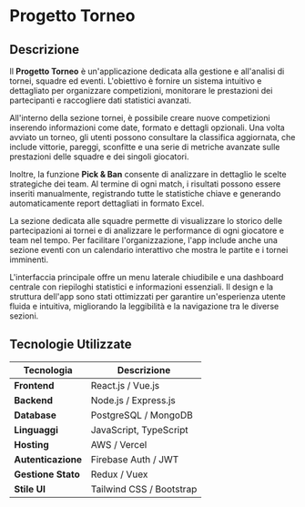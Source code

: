 # Progetto Torneo

## Descrizione

Il **Progetto Torneo** è un'applicazione dedicata alla gestione e all'analisi di tornei, squadre ed eventi. 
L'obiettivo è fornire un sistema intuitivo e dettagliato per organizzare competizioni, monitorare le prestazioni 
dei partecipanti e raccogliere dati statistici avanzati.

All'interno della sezione tornei, è possibile creare nuove competizioni inserendo informazioni come date, 
formato e dettagli opzionali. Una volta avviato un torneo, gli utenti possono consultare la classifica aggiornata, 
che include vittorie, pareggi, sconfitte e una serie di metriche avanzate sulle prestazioni delle squadre e dei singoli giocatori.

Inoltre, la funzione **Pick & Ban** consente di analizzare in dettaglio le scelte strategiche dei team. 
Al termine di ogni match, i risultati possono essere inseriti manualmente, registrando tutte le statistiche 
chiave e generando automaticamente report dettagliati in formato Excel.

La sezione dedicata alle squadre permette di visualizzare lo storico delle partecipazioni ai tornei e di analizzare 
le performance di ogni giocatore e team nel tempo. Per facilitare l'organizzazione, l'app include anche una sezione 
eventi con un calendario interattivo che mostra le partite e i tornei imminenti.

L'interfaccia principale offre un menu laterale chiudibile e una dashboard centrale con riepiloghi statistici e informazioni essenziali. 
Il design e la struttura dell'app sono stati ottimizzati per garantire un'esperienza utente fluida e intuitiva, migliorando 
la leggibilità e la navigazione tra le diverse sezioni.

## Tecnologie Utilizzate

| Tecnologia    | Descrizione                              |
|--------------|------------------------------------------|
| **Frontend** | React.js / Vue.js                       |
| **Backend**  | Node.js / Express.js                    |
| **Database** | PostgreSQL / MongoDB                    |
| **Linguaggi**| JavaScript, TypeScript                  |
| **Hosting**  | AWS / Vercel                            |
| **Autenticazione** | Firebase Auth / JWT              |
| **Gestione Stato** | Redux / Vuex                      |
| **Stile UI** | Tailwind CSS / Bootstrap               |
